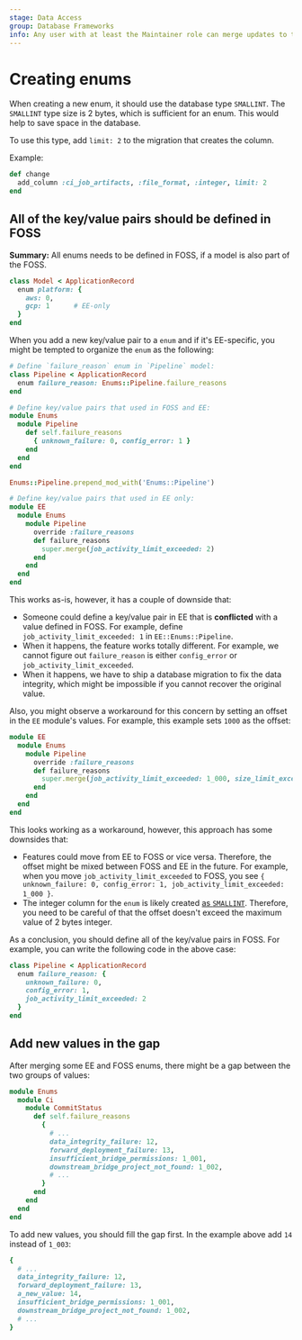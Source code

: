 ```yaml
---
stage: Data Access
group: Database Frameworks
info: Any user with at least the Maintainer role can merge updates to this content. For details, see https://docs.gitlab.com/ee/development/development_processes.html#development-guidelines-review.
---
```


# Creating enums

When creating a new enum, it should use the database type `SMALLINT`.
The `SMALLINT` type size is 2 bytes, which is sufficient for an enum.
This would help to save space in the database.

To use this type, add `limit: 2` to the migration that creates the column.

Example:

```ruby
def change
  add_column :ci_job_artifacts, :file_format, :integer, limit: 2
end
```

## All of the key/value pairs should be defined in FOSS

**Summary:** All enums needs to be defined in FOSS, if a model is also part of the FOSS.

```ruby
class Model < ApplicationRecord
  enum platform: {
    aws: 0,
    gcp: 1      # EE-only
  }
end
```

When you add a new key/value pair to a `enum` and if it's EE-specific, you might be
tempted to organize the `enum` as the following:

```ruby
# Define `failure_reason` enum in `Pipeline` model:
class Pipeline < ApplicationRecord
  enum failure_reason: Enums::Pipeline.failure_reasons
end
```

```ruby
# Define key/value pairs that used in FOSS and EE:
module Enums
  module Pipeline
    def self.failure_reasons
      { unknown_failure: 0, config_error: 1 }
    end
  end
end

Enums::Pipeline.prepend_mod_with('Enums::Pipeline')
```

```ruby
# Define key/value pairs that used in EE only:
module EE
  module Enums
    module Pipeline
      override :failure_reasons
      def failure_reasons
        super.merge(job_activity_limit_exceeded: 2)
      end
    end
  end
end
```

This works as-is, however, it has a couple of downside that:

- Someone could define a key/value pair in EE that is **conflicted** with a value defined in FOSS.
  For example, define `job_activity_limit_exceeded: 1` in `EE::Enums::Pipeline`.
- When it happens, the feature works totally different.
  For example, we cannot figure out `failure_reason` is either `config_error` or `job_activity_limit_exceeded`.
- When it happens, we have to ship a database migration to fix the data integrity,
  which might be impossible if you cannot recover the original value.

Also, you might observe a workaround for this concern by setting an offset in the `EE` module's values.
For example, this example sets `1000` as the offset:

```ruby
module EE
  module Enums
    module Pipeline
      override :failure_reasons
      def failure_reasons
        super.merge(job_activity_limit_exceeded: 1_000, size_limit_exceeded: 1_001)
      end
    end
  end
end
```

This looks working as a workaround, however, this approach has some downsides that:

- Features could move from EE to FOSS or vice versa. Therefore, the offset might be mixed between FOSS and EE in the future.
  For example, when you move `job_activity_limit_exceeded` to FOSS, you see `{ unknown_failure: 0, config_error: 1, job_activity_limit_exceeded: 1_000 }`.
- The integer column for the `enum` is likely created [as `SMALLINT`](#creating-enums).
  Therefore, you need to be careful of that the offset doesn't exceed the maximum value of 2 bytes integer.

As a conclusion, you should define all of the key/value pairs in FOSS.
For example, you can write the following code in the above case:

```ruby
class Pipeline < ApplicationRecord
  enum failure_reason: {
    unknown_failure: 0,
    config_error: 1,
    job_activity_limit_exceeded: 2
  }
end
```

## Add new values in the gap

After merging some EE and FOSS enums, there might be a gap between the two groups of values:

```ruby
module Enums
  module Ci
    module CommitStatus
      def self.failure_reasons
        {
          # ...
          data_integrity_failure: 12,
          forward_deployment_failure: 13,
          insufficient_bridge_permissions: 1_001,
          downstream_bridge_project_not_found: 1_002,
          # ...
        }
      end
    end
  end
end
```

To add new values, you should fill the gap first.
In the example above add `14` instead of `1_003`:

```ruby
{
  # ...
  data_integrity_failure: 12,
  forward_deployment_failure: 13,
  a_new_value: 14,
  insufficient_bridge_permissions: 1_001,
  downstream_bridge_project_not_found: 1_002,
  # ...
}
```
